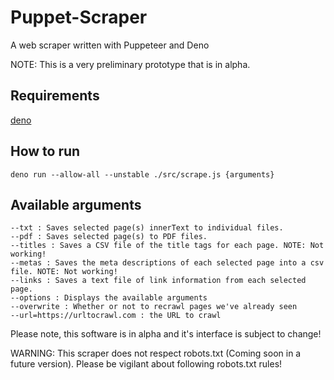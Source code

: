 # Puppet-Scraper

A web scraper written with Puppeteer and Deno

NOTE: This is a very preliminary prototype that is in alpha. 

## Requirements
[deno](https://deno.land/)

## How to run

```
deno run --allow-all --unstable ./src/scrape.js {arguments}
```

## Available arguments

```
--txt : Saves selected page(s) innerText to individual files.
--pdf : Saves selected page(s) to PDF files.
--titles : Saves a CSV file of the title tags for each page. NOTE: Not working!
--metas : Saves the meta descriptions of each selected page into a csv file. NOTE: Not working!
--links : Saves a text file of link information from each selected page. 
--options : Displays the available arguments
--overwrite : Whether or not to recrawl pages we've already seen 
--url=https://urltocrawl.com : the URL to crawl
```

Please note, this software is in alpha and it's interface is subject to change!

WARNING: This scraper does not respect robots.txt (Coming soon in a future version). Please be vigilant about following robots.txt rules!
